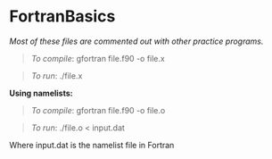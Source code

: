 # FortranBasics

_Most of these files are commented out with other practice programs._

  >_To compile_: gfortran file.f90 -o file.x
  
  >_To run_: ./file.x

__Using namelists:__

  >_To compile_: gfortran file.f90 -o file.o
  
  >_To run_: ./file.o < input.dat
  
  Where input.dat is the namelist file in Fortran
